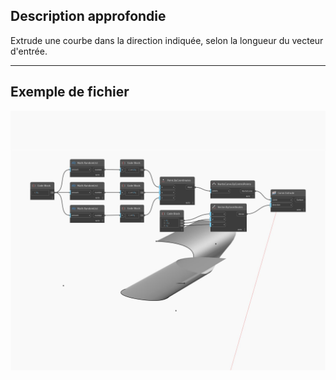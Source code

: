 ## Description approfondie
Extrude une courbe dans la direction indiquée, selon la longueur du vecteur d'entrée.
___
## Exemple de fichier

![Extrude (direction)](./Autodesk.DesignScript.Geometry.Curve.Extrude(direction)_img.jpg)

